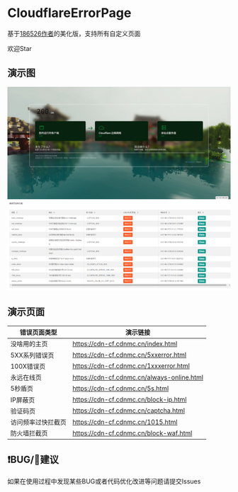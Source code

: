 # CloudflareErrorPage
基于[186526作者][1]的美化版，支持所有自定义页面

欢迎Star

## 演示图
![主页演示图](./photo/yanshi.png)
![支持页面图](./photo/yanshi1.png)

## 演示页面
| 错误页面类型        | 演示链接                                       |
| ------------------ | --------------------------------------------- |
| 没啥用的主页        | <https://cdn-cf.cdnmc.cn/index.html>          |
| 5XX系列错误页       | <https://cdn-cf.cdnmc.cn/5xxerror.html>       |
| 100X错误页          | <https://cdn-cf.cdnmc.cn/1xxxerror.html>     |
| 永远在线页          | <https://cdn-cf.cdnmc.cn/always-online.html> |
| 5秒盾页             | <https://cdn-cf.cdnmc.cn/5s.html>            |
| IP屏蔽页            | <https://cdn-cf.cdnmc.cn/block-ip.html>      |
| 验证码页            | <https://cdn-cf.cdnmc.cn/captcha.html>       |
| 访问频率过快拦截页   | <https://cdn-cf.cdnmc.cn/1015.html>          |
| 防火墙拦截页        | <https://cdn-cf.cdnmc.cn/block-waf.html>     |

## ❗BUG/📑建议
如果在使用过程中发现某些BUG或者代码优化改进等问题请提交Issues

[1]: https://github.com/186526/CloudflareCustomErrorPage
